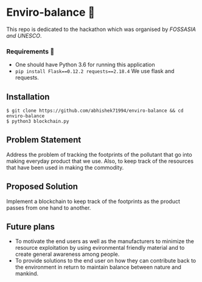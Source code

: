 # Enviro-balance :deciduous_tree:

This repo is dedicated to the hackathon which was organised by _FOSSASIA and UNESCO_. 


### Requirements :wrench:
* One should have Python 3.6 for running this application
* ``` pip install Flask==0.12.2 requests==2.18.4 ``` We use flask and requests.


## Installation

```
$ git clone https://github.com/abhishek71994/enviro-balance && cd enviro-balance
$ python3 blockchain.py
```

## Problem Statement 

Address the problem of tracking the footprints of the pollutant that go into making everyday product that we use. Also, to keep track of the resources that have been used in making the commodity.

## Proposed Solution

Implement a blockchain to keep track of the footprints as the product passes from one hand to another.


## Future plans
* To motivate the end users as well as the manufacturers to minimize the resource exploitation by using evironmental friendly material and to create general awareness among people.
* To provide solutions to the end user on how they can contribute back to the environment in return to maintain balance between nature and mankind.
